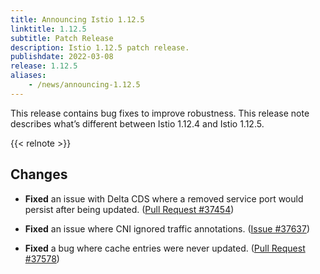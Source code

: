 ```yaml
---
title: Announcing Istio 1.12.5
linktitle: 1.12.5
subtitle: Patch Release
description: Istio 1.12.5 patch release.
publishdate: 2022-03-08
release: 1.12.5
aliases:
    - /news/announcing-1.12.5
---
```


This release contains bug fixes to improve robustness. This release note describes what’s different between Istio 1.12.4 and Istio 1.12.5.

{{< relnote >}}

## Changes

- **Fixed** an issue with Delta CDS where a removed service port would persist after being updated.
  ([Pull Request #37454](https://github.com/istio/istio/pull/37454))

- **Fixed** an issue where CNI ignored traffic annotations.
  ([Issue #37637](https://github.com/istio/istio/issues/37637))

- **Fixed** a bug where cache entries were never updated.
  ([Pull Request #37578](https://github.com/istio/istio/pull/37578))
